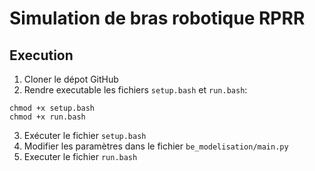# Simulation de bras robotique RPRR

## Execution

1. Cloner le dépot GitHub
2. Rendre executable les fichiers `setup.bash` et `run.bash`:
```
chmod +x setup.bash
chmod +x run.bash
```
3. Exécuter le fichier `setup.bash`
4. Modifier les paramètres dans le fichier `be_modelisation/main.py`
5. Executer le fichier `run.bash`


